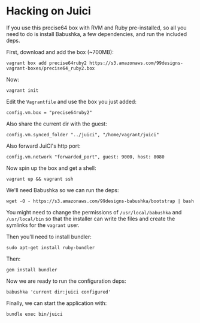 # Hacking on Juici

If you use this precise64 box with RVM and Ruby pre-installed, so all you need to do is install Babushka, a few dependencies, and run the included deps.

First, download and add the box (~700MB):

`vagrant box add precise64ruby2 https://s3.amazonaws.com/99designs-vagrant-boxes/precise64_ruby2.box`

Now:

`vagrant init`

Edit the `Vagrantfile` and use the box you just added:

`config.vm.box = "precise64ruby2"`

Also share the current dir with the guest:

`config.vm.synced_folder "../juici", "/home/vagrant/juici"`

Also forward JuiCI's http port:

`config.vm.network "forwarded_port", guest: 9000, host: 8080`

Now spin up the box and get a shell:

`vagrant up && vagrant ssh`

We'll need Babushka so we can run the deps:

`wget -O - https://s3.amazonaws.com/99designs-babushka/bootstrap | bash`

You might need to change the permissions of `/usr/local/babushka` and `/usr/local/bin` so that the
installer can write the files and create the symlinks for the `vagrant` user.

Then you'll need to install bundler:

`sudo apt-get install ruby-bundler`

Then:

`gem install bundler`

Now we are ready to run the configuration deps:

`babushka 'current dir:juici configured'`

Finally, we can start the application with:

`bundle exec bin/juici`
